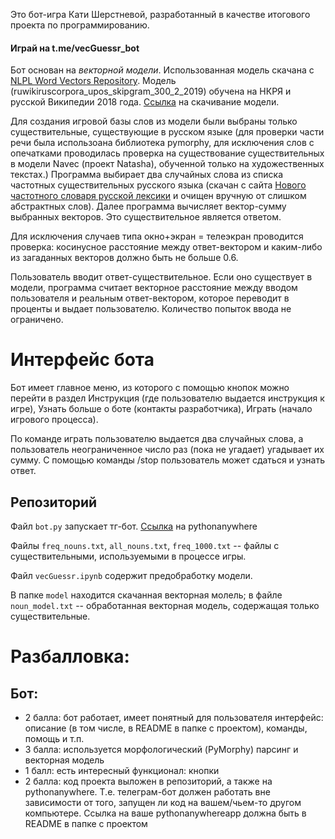 Это бот-игра Кати Шерстневой, разработанный в качестве итогового проекта по программированию. 

#### Играй на t.me/vecGuessr_bot

Бот основан на *векторной модели*. Использованная модель скачана с [NLPL Word Vectors Repository](http://vectors.nlpl.eu/repository/). Модель (ruwikiruscorpora_upos_skipgram_300_2_2019) обучена на НКРЯ и русской Википедии 2018 года. 
[Ссылка](http://vectors.nlpl.eu/repository/20/182.zip) на скачивание модели.

Для создания игровой базы слов из модели были выбраны только существительные, существующие в русском языке (для проверки части речи была использоана библиотека pymorphy, для исключения слов с опечатками проводилась проверка на существование существительных в модели Navec (проект Natasha), обученной только на художественных текстах.)
Программа выбирает два случайных слова из списка частотных существительных русского языка (скачан с сайта [Нового частотного словаря русской лексики](http://dict.ruslang.ru/freq.php?act=show&dic=freq_s&title=%D7%E0%F1%F2%EE%F2%ED%FB%E9%20%F1%EF%E8%F1%EE%EA%20%E8%EC%E5%ED%20%F1%F3%F9%E5%F1%F2%E2%E8%F2%E5%EB%FC%ED%FB%F5) и очищен вручную от слишком абстрактных слов). Далее программа вычисляет вектор-сумму выбранных векторов. Это существительное является ответом.

Для исключения случаев типа окно+экран = телеэкран проводится проверка: косинусное расстояние между ответ-вектором и каким-либо из загаданных векторов должно быть не больше 0.6.

Пользователь вводит ответ-существительное. Если оно существует в модели, программа считает векторное расстояние между вводом пользователя и реальным ответ-вектором, которое переводит в проценты и выдает пользователю. Количество попыток ввода не ограничено. 

# Интерфейс бота
Бот имеет главное меню, из которого с помощью кнопок можно перейти в раздел Инструкция (где пользователю выдается инструкция к игре), Узнать больше о боте (контакты разработчика), Играть (начало игрового процесса). 

По команде играть пользователю выдается два случайных слова, а пользователь неограниченное число раз (пока не угадает) угадывает их сумму. С помощью команды /stop пользователь может сдаться и узнать ответ.

## Репозиторий
Файл `bot.py` запускает тг-бот. [Ссылка](https://vecguessr.pythonanywhere.com/) на pythonanywhere

Файлы `freq_nouns.txt`, `all_nouns.txt`, `freq_1000.txt` -- файлы с существительными, используемыми в процессе игры.

Файл `vecGuessr.ipynb` содержит предобработку модели.

В папке `model` находится скачанная векторная молель; в файле `noun_model.txt` -- обработанная векторная модель, содержащая только существительные.

# Разбалловка:
## Бот:
- 2 балла: бот работает, имеет понятный для пользователя интерфейс: описание (в том числе, в README в папке с проектом), команды, помощь и т.п.
- 3 балла: используется морфологический (PyMorphy) парсинг и векторная модель
- 1 балл: есть интересный функционал: кнопки
- 2 балла: код проекта выложен в репозиторий, а также на pythonanywhere. Т.е. телеграм-бот должен работать вне зависимости от того, запущен ли код на вашем/чьем-то другом компьютере. Ссылка на ваше pythonanywhereapp должна быть в README в папке с проектом
